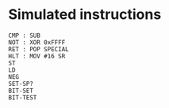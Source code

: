 # Simulated instructions

```text
CMP : SUB
NOT : XOR 0xFFFF
RET : POP SPECIAL
HLT : MOV #16 SR
ST 
LD
NEG
SET-SP?
BIT-SET
BIT-TEST
```
